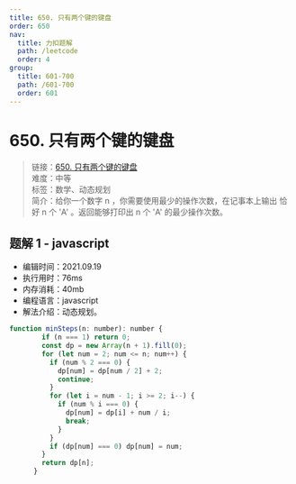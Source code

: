 ```yaml
---
title: 650. 只有两个键的键盘
order: 650
nav:
  title: 力扣题解
  path: /leetcode
  order: 4
group:
  title: 601-700
  path: /601-700
  order: 601
---
```


# 650. 只有两个键的键盘
    
> 链接：[650. 只有两个键的键盘](https://leetcode-cn.com/problems/2-keys-keyboard/)  
> 难度：中等  
> 标签：数学、动态规划  
> 简介：给你一个数字 n ，你需要使用最少的操作次数，在记事本上输出 恰好 n 个 'A' 。返回能够打印出 n 个 'A' 的最少操作次数。
      
## 题解 1 - javascript
- 编辑时间：2021.09.19
- 执行用时：76ms
- 内存消耗：40mb
- 编程语言：javascript
- 解法介绍：动态规划。
```javascript
function minSteps(n: number): number {
        if (n === 1) return 0;
        const dp = new Array(n + 1).fill(0);
        for (let num = 2; num <= n; num++) {
          if (num % 2 === 0) {
            dp[num] = dp[num / 2] + 2;
            continue;
          }
          for (let i = num - 1; i >= 2; i--) {
            if (num % i === 0) {
              dp[num] = dp[i] + num / i;
              break;
            }
          }
          if (dp[num] === 0) dp[num] = num;
        }
        return dp[n];
      }
```

      